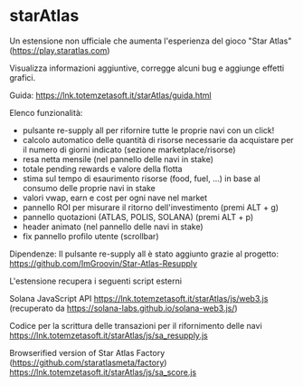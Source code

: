 # starAtlas
Un estensione non ufficiale che aumenta l'esperienza del gioco "Star Atlas" (https://play.staratlas.com) 

Visualizza informazioni aggiuntive, corregge alcuni bug e aggiunge effetti grafici.

Guida:
https://lnk.totemzetasoft.it/starAtlas/guida.html

Elenco funzionalità:
* pulsante re-supply all per rifornire tutte le proprie navi con un click!
* calcolo automatico delle quantità di risorse necessarie da acquistare per il numero di giorni indicato (sezione marketplace/risorse)
* resa netta mensile (nel pannello delle navi in stake)
* totale pending rewards e valore della flotta 
* stima sul tempo di esaurimento risorse (food, fuel, ...) in base al consumo delle proprie navi in stake
* valori vwap, earn e cost per ogni nave nel market
* pannello ROI per misurare il ritorno dell'investimento (premi ALT + g)
* pannello quotazioni (ATLAS, POLIS, SOLANA) (premi ALT + p)
* header animato (nel pannello delle navi in stake)
* fix pannello profilo utente (scrollbar)

Dipendenze:
Il pulsante re-supply all è stato aggiunto grazie al progetto:
https://github.com/ImGroovin/Star-Atlas-Resupply

L'estensione recupera i seguenti script esterni

Solana JavaScript API
https://lnk.totemzetasoft.it/starAtlas/js/web3.js 
(recuperato da https://solana-labs.github.io/solana-web3.js/)

Codice per la scrittura delle transazioni per il rifornimento delle navi
https://lnk.totemzetasoft.it/starAtlas/js/sa_resupply.js

Browserified version of Star Atlas Factory (https://github.com/staratlasmeta/factory)
https://lnk.totemzetasoft.it/starAtlas/js/sa_score.js
